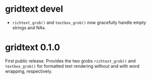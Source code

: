 # gridtext devel

- `richtext_grob()` and `textbox_grob()` now gracefully handle empty strings
  and NAs.

# gridtext 0.1.0

First public release. Provides the two grobs `richtext_grob()` and `textbox_grob()` for formatted text rendering without and with word wrapping, respectively.
